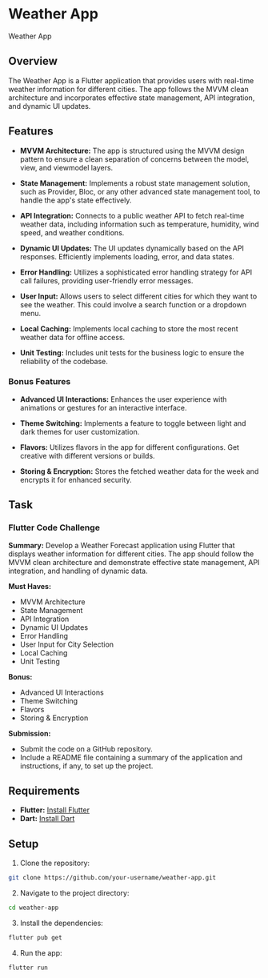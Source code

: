 # Weather App

Weather App

## Overview

The Weather App is a Flutter application that provides users with real-time weather information for different cities. The app follows the MVVM clean architecture and incorporates effective state management, API integration, and dynamic UI updates.

## Features

- **MVVM Architecture:** The app is structured using the MVVM design pattern to ensure a clean separation of concerns between the model, view, and viewmodel layers.

- **State Management:** Implements a robust state management solution, such as Provider, Bloc, or any other advanced state management tool, to handle the app's state effectively.

- **API Integration:** Connects to a public weather API to fetch real-time weather data, including information such as temperature, humidity, wind speed, and weather conditions.

- **Dynamic UI Updates:** The UI updates dynamically based on the API responses. Efficiently implements loading, error, and data states.

- **Error Handling:** Utilizes a sophisticated error handling strategy for API call failures, providing user-friendly error messages.

- **User Input:** Allows users to select different cities for which they want to see the weather. This could involve a search function or a dropdown menu.

- **Local Caching:** Implements local caching to store the most recent weather data for offline access.

- **Unit Testing:** Includes unit tests for the business logic to ensure the reliability of the codebase.

### Bonus Features

- **Advanced UI Interactions:** Enhances the user experience with animations or gestures for an interactive interface.

- **Theme Switching:** Implements a feature to toggle between light and dark themes for user customization.

- **Flavors:** Utilizes flavors in the app for different configurations. Get creative with different versions or builds.

- **Storing & Encryption:** Stores the fetched weather data for the week and encrypts it for enhanced security.

## Task

### Flutter Code Challenge

**Summary:**
Develop a Weather Forecast application using Flutter that displays weather information for different cities. The app should follow the MVVM clean architecture and demonstrate effective state management, API integration, and handling of dynamic data.

**Must Haves:**

- MVVM Architecture
- State Management
- API Integration
- Dynamic UI Updates
- Error Handling
- User Input for City Selection
- Local Caching
- Unit Testing

**Bonus:**

- Advanced UI Interactions
- Theme Switching
- Flavors
- Storing & Encryption

**Submission:**

- Submit the code on a GitHub repository.
- Include a README file containing a summary of the application and instructions, if any, to set up the project.

## Requirements

- **Flutter:** [Install Flutter](https://flutter.dev/docs/get-started/install)
- **Dart:** [Install Dart](https://dart.dev/get-dart)

## Setup

1. Clone the repository:

```bash
git clone https://github.com/your-username/weather-app.git
```

2. Navigate to the project directory:

```bash
cd weather-app
```

3. Install the dependencies:

```bash
flutter pub get
```

4. Run the app:

```bash
flutter run
```
